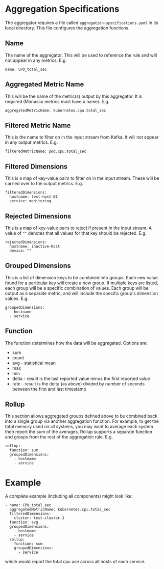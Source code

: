 # Aggregation Specifications

The aggregator requires a file called ```aggregation-specifications.yaml``` in its local directory. This
file configures the aggregation functions.

## Name
The name of the aggregator. This will be used to reference the rule and will not appear in any metrics. E.g.
```
name: CPU_total_sec
```

## Aggregated Metric Name
This will be the name of the metric(s) output by this aggregator. It is required (Monasca metrics must have a name). E.g.
```
aggregatedMetricName: kubernetes.cpu.total_sec
```

## Filtered Metric Name
This is the name to filter on in the input stream from Kafka. It will not appear in any output metrics. E.g.
```
filteredMetricName: pod.cpu.total_sec
```

## Filtered Dimensions
This is a map of key-value pairs to filter on in the input stream. These will be carried over to the output metrics. E.g.
```
filteredDimensions:
  hostname: test-host-01
  service: monitoring
```

## Rejected Dimensions
This is a map of key-value pairs to reject if present in the input stream.
A value of `""` denotes that all values for that key should be rejected. E.g.
```
rejectedDimensions:
  hostname: inactive-host
  device: ""
```

## Grouped Dimensions
This is a list of dimension keys to be combined into groups. Each new value found for a particular key will create
a new group. If multiple keys are listed, each group will be a specific combination of values. Each group will
be output as a separate metric, and will include the specific group's dimension values. E.g.
```
groupedDimensions:
  - hostname
  - service
```

## Function
The function determines how the data will be aggregated. Options are:
* sum
* count
* avg - statistical mean
* max
* min
* delta - result is the last reported value minus the first reported value
* rate - result is the delta (as above) divided by number of seconds between the first and last timestamp

## Rollup
This section allows aggregated groups defined above to be combined back into a single group via another aggregation
function. For example, to get the total memory used on all systems, you may want to average each system then report
the sum of the averages. Rollup supports a separate function and groups from the rest of the aggregation rule. E.g.
```
rollup:
  function: sum
  groupedDimensions:
    - hostname
    - service
```

# Example
A complete example (including all components) might look like:
```
- name: CPU_total_sec
  aggregatedMetricName: kubernetes.cpu.total_sec
  filteredDimensions:
    cluster: test-cluster-1
  function: avg
  groupedDimensions:
    - hostname
    - service
  rollup:
    function: sum
    groupedDimensions:
      - service
```
which would report the total cpu use across all hosts of each service.
